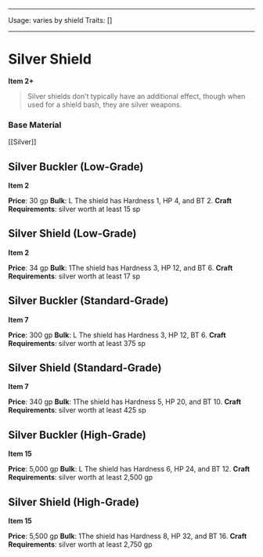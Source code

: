 
---
Usage: varies by shield
Traits: []

---

# Silver Shield

**Item 2+**

> Silver shields don’t typically have an additional effect, though when used for a shield bash, they are silver weapons.

### Base Material

[[Silver]]

## Silver Buckler (Low-Grade)

**Item 2**

**Price**: 30 gp
**Bulk**: L
The shield has Hardness 1, HP 4, and BT 2.
**Craft Requirements**: silver worth at least 15 sp

## Silver Shield (Low-Grade)

**Item 2**

**Price**: 34 gp
**Bulk**: 1The shield has Hardness 3, HP 12, and BT 6.
**Craft Requirements**: silver worth at least 17 sp

## Silver Buckler (Standard-Grade)

**Item 7**

**Price**: 300 gp
**Bulk**: L
The shield has Hardness 3, HP 12, BT 6.
**Craft Requirements**: silver worth at least 375 sp

## Silver Shield (Standard-Grade)

**Item 7**

**Price**: 340 gp
**Bulk**: 1The shield has Hardness 5, HP 20, and BT 10.
**Craft Requirements**: silver worth at least 425 sp

## Silver Buckler (High-Grade)

**Item 15**

**Price**: 5,000 gp
**Bulk**: L
The shield has Hardness 6, HP 24, and BT 12.
**Craft Requirements**: silver worth at least 2,500 gp

## Silver Shield (High-Grade)

**Item 15**

**Price**: 5,500 gp
**Bulk**: 1The shield has Hardness 8, HP 32, and BT 16.
**Craft Requirements**: silver worth at least 2,750 gp
